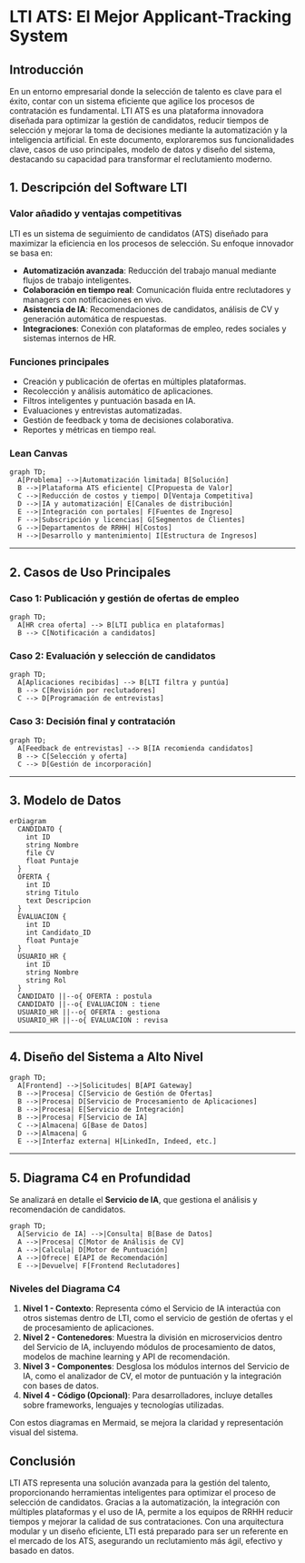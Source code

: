 # LTI ATS: El Mejor Applicant-Tracking System

## Introducción
En un entorno empresarial donde la selección de talento es clave para el éxito, contar con un sistema eficiente que agilice los procesos de contratación es fundamental. LTI ATS es una plataforma innovadora diseñada para optimizar la gestión de candidatos, reducir tiempos de selección y mejorar la toma de decisiones mediante la automatización y la inteligencia artificial. En este documento, exploraremos sus funcionalidades clave, casos de uso principales, modelo de datos y diseño del sistema, destacando su capacidad para transformar el reclutamiento moderno.

## 1. Descripción del Software LTI
### Valor añadido y ventajas competitivas
LTI es un sistema de seguimiento de candidatos (ATS) diseñado para maximizar la eficiencia en los procesos de selección. Su enfoque innovador se basa en:
- **Automatización avanzada**: Reducción del trabajo manual mediante flujos de trabajo inteligentes.
- **Colaboración en tiempo real**: Comunicación fluida entre reclutadores y managers con notificaciones en vivo.
- **Asistencia de IA**: Recomendaciones de candidatos, análisis de CV y generación automática de respuestas.
- **Integraciones**: Conexión con plataformas de empleo, redes sociales y sistemas internos de HR.

### Funciones principales
- Creación y publicación de ofertas en múltiples plataformas.
- Recolección y análisis automático de aplicaciones.
- Filtros inteligentes y puntuación basada en IA.
- Evaluaciones y entrevistas automatizadas.
- Gestión de feedback y toma de decisiones colaborativa.
- Reportes y métricas en tiempo real.

### Lean Canvas
```mermaid
graph TD;
  A[Problema] -->|Automatización limitada| B[Solución]
  B -->|Plataforma ATS eficiente| C[Propuesta de Valor]
  C -->|Reducción de costos y tiempo| D[Ventaja Competitiva]
  D -->|IA y automatización| E[Canales de distribución]
  E -->|Integración con portales| F[Fuentes de Ingreso]
  F -->|Subscripción y licencias| G[Segmentos de Clientes]
  G -->|Departamentos de RRHH| H[Costos]
  H -->|Desarrollo y mantenimiento| I[Estructura de Ingresos]
```

---

## 2. Casos de Uso Principales

### Caso 1: Publicación y gestión de ofertas de empleo
```mermaid
graph TD;
  A[HR crea oferta] --> B[LTI publica en plataformas]
  B --> C[Notificación a candidatos]
```

### Caso 2: Evaluación y selección de candidatos
```mermaid
graph TD;
  A[Aplicaciones recibidas] --> B[LTI filtra y puntúa]
  B --> C[Revisión por reclutadores]
  C --> D[Programación de entrevistas]
```

### Caso 3: Decisión final y contratación
```mermaid
graph TD;
  A[Feedback de entrevistas] --> B[IA recomienda candidatos]
  B --> C[Selección y oferta]
  C --> D[Gestión de incorporación]
```

---

## 3. Modelo de Datos
```mermaid
erDiagram
  CANDIDATO {
    int ID
    string Nombre
    file CV
    float Puntaje
  }
  OFERTA {
    int ID
    string Titulo
    text Descripcion
  }
  EVALUACION {
    int ID
    int Candidato_ID
    float Puntaje
  }
  USUARIO_HR {
    int ID
    string Nombre
    string Rol
  }
  CANDIDATO ||--o{ OFERTA : postula
  CANDIDATO ||--o{ EVALUACION : tiene
  USUARIO_HR ||--o{ OFERTA : gestiona
  USUARIO_HR ||--o{ EVALUACION : revisa
```

---

## 4. Diseño del Sistema a Alto Nivel
```mermaid
graph TD;
  A[Frontend] -->|Solicitudes| B[API Gateway]
  B -->|Procesa| C[Servicio de Gestión de Ofertas]
  B -->|Procesa| D[Servicio de Procesamiento de Aplicaciones]
  B -->|Procesa| E[Servicio de Integración]
  B -->|Procesa| F[Servicio de IA]
  C -->|Almacena| G[Base de Datos]
  D -->|Almacena| G
  E -->|Interfaz externa| H[LinkedIn, Indeed, etc.]
```

---

## 5. Diagrama C4 en Profundidad

Se analizará en detalle el **Servicio de IA**, que gestiona el análisis y recomendación de candidatos.

```mermaid
graph TD;
  A[Servicio de IA] -->|Consulta| B[Base de Datos]
  A -->|Procesa| C[Motor de Análisis de CV]
  A -->|Calcula| D[Motor de Puntuación]
  A -->|Ofrece| E[API de Recomendación]
  E -->|Devuelve| F[Frontend Reclutadores]
```

### Niveles del Diagrama C4
1. **Nivel 1 - Contexto**: Representa cómo el Servicio de IA interactúa con otros sistemas dentro de LTI, como el servicio de gestión de ofertas y el de procesamiento de aplicaciones.
2. **Nivel 2 - Contenedores**: Muestra la división en microservicios dentro del Servicio de IA, incluyendo módulos de procesamiento de datos, modelos de machine learning y API de recomendación.
3. **Nivel 3 - Componentes**: Desglosa los módulos internos del Servicio de IA, como el analizador de CV, el motor de puntuación y la integración con bases de datos.
4. **Nivel 4 - Código (Opcional)**: Para desarrolladores, incluye detalles sobre frameworks, lenguajes y tecnologías utilizadas.

Con estos diagramas en Mermaid, se mejora la claridad y representación visual del sistema.

## Conclusión
LTI ATS representa una solución avanzada para la gestión del talento, proporcionando herramientas inteligentes para optimizar el proceso de selección de candidatos. Gracias a la automatización, la integración con múltiples plataformas y el uso de IA, permite a los equipos de RRHH reducir tiempos y mejorar la calidad de sus contrataciones. Con una arquitectura modular y un diseño eficiente, LTI está preparado para ser un referente en el mercado de los ATS, asegurando un reclutamiento más ágil, efectivo y basado en datos.

